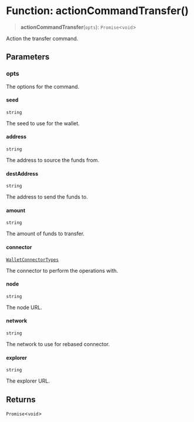 # Function: actionCommandTransfer()

> **actionCommandTransfer**(`opts`): `Promise`\<`void`\>

Action the transfer command.

## Parameters

### opts

The options for the command.

#### seed

`string`

The seed to use for the wallet.

#### address

`string`

The address to source the funds from.

#### destAddress

`string`

The address to send the funds to.

#### amount

`string`

The amount of funds to transfer.

#### connector

[`WalletConnectorTypes`](../type-aliases/WalletConnectorTypes.md)

The connector to perform the operations with.

#### node

`string`

The node URL.

#### network

`string`

The network to use for rebased connector.

#### explorer

`string`

The explorer URL.

## Returns

`Promise`\<`void`\>
